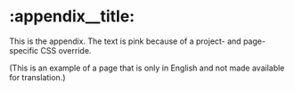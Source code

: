 # <!-- section:appendix -->:appendix__title:

This is the appendix.  The text is pink because of a project- and page-specific CSS override.

(This is an example of a page that is only in English and not made available for translation.)
